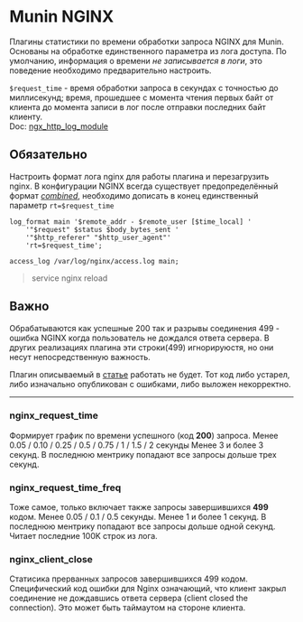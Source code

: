 # Munin NGINX 

Плагины статистики по времени обработки запроса NGINX для Munin. Основаны на обработке единственного параметра из лога доступа. По умолчанию, информация о времени _не записывается в логи_, это поведение необходимо предварительно настроить. 

`$request_time` - время обработки запроса в секундах с точностью до миллисекунд; время, прошедшее с момента чтения первых байт от клиента до момента записи в лог после отправки последних байт клиенту.  
Doc: [ngx_http_log_module](http://nginx.org/ru/docs/http/ngx_http_log_module.html)

## Обязательно

Настроить формат лога nginx для работы плагина и перезагрузить nginx. В конфигурации NGINX всегда существует предопределённый формат _[combined](http://nginx.org/ru/docs/http/ngx_http_log_module.html#log_format)_, необходимо дописать в конец единственный параметр `rt=$request_time`
```
log_format main '$remote_addr - $remote_user [$time_local] '
    '"$request" $status $body_bytes_sent '
    '"$http_referer" "$http_user_agent"'
    'rt=$request_time';

access_log /var/log/nginx/access.log main;
```
> service nginx reload

## Важно

Обрабатываются как успешные 200 так и разрывы соединения 499 - ошибка NGINX когда пользователь не дождался ответа сервера. В других реализациях плагина эти строки(499) игнорируюстя, но они несут непосредственную важность. 

Плагин описываемый в [статье](https://letsclearitup.com.ua/debian/pishem-svoy-plagin-dlya-munin-nginx-request-time.html) работать не будет. Тот код либо устарел, либо изначально опубликован с ошибками, либо выложен некорректно.

---

### nginx_request_time

Формирует график по времени успешного (код **200**) запроса. Менее 0.05 / 0.10 / 0.25 / 0.5 / 0.75 / 1 / 1.5 / 2 секунды
Менее 3 и более 3 секунд. В последнюю ментрику попадают все запросы дольше трех секунд.

### nginx_request_time_freq

Тоже самое, только включает также запросы завершившихся **499** кодом. Менее 0.05 / 0.1 / 0.5 секунды.
Менее 1 и более 1 секунд. В последнюю ментрику попадают все запросы дольше одной секунд. Читает последние 100K строк из лога.

### nginx_client_close

Статисика прерванных запросов завершившихся 499 кодом. Специфический код ошибки для Nginx означающий, что клиент закрыл соединение не дождавшись ответа сервера (client closed the connection). Это может быть таймаутом на стороне клиента. 
